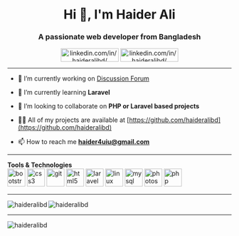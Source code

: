 <h1 align="center">Hi 👋, I'm Haider Ali</h1>
<h3 align="center">A passionate web developer from Bangladesh</h3>
<p align="center">
<a href="https://linkedin.com/in/linkedin.com/in/haideralibd/" target="blank"><img align="center" src="https://cdn.jsdelivr.net/npm/simple-icons@3.0.1/icons/linkedin.svg" alt="linkedin.com/in/haideralibd/" height="30" width="130" /></a>
<a href="https://github.com/haideralibd/" target="blank"><img align="center" src="https://cdn.jsdelivr.net/npm/simple-icons@3.0.1/icons/github.svg" alt="linkedin.com/in/haideralibd/" height="30" width="130" /></a>

</p>
<hr>

- 🔭 I’m currently working on [Discussion Forum](https://github.com/haideralibd/Discussion_Forum)

- 🌱 I’m currently learning **Laravel**

- 👯 I’m looking to collaborate on **PHP or Laravel based projects**

- 👨‍💻 All of my projects are available at [https://github.com/haideralibd](https://github.com/haideralibd)

- 📫 How to reach me **haider4uiu@gmail.com**
<hr>


<p align="left"><b>Tools & Technologies</b><br><img src="https://devicons.github.io/devicon/devicon.git/icons/bootstrap/bootstrap-plain.svg" alt="bootstrap" width="40" height="40"/> <img src="https://devicons.github.io/devicon/devicon.git/icons/css3/css3-original-wordmark.svg" alt="css3" width="40" height="40"/> <img src="https://www.vectorlogo.zone/logos/git-scm/git-scm-icon.svg" alt="git" width="40" height="40"/> <img src="https://devicons.github.io/devicon/devicon.git/icons/html5/html5-original-wordmark.svg" alt="html5" width="40" height="40"/> <img src="https://devicons.github.io/devicon/devicon.git/icons/laravel/laravel-plain-wordmark.svg" alt="laravel" width="40" height="40"/> <img src="https://devicons.github.io/devicon/devicon.git/icons/linux/linux-original.svg" alt="linux" width="40" height="40"/> <img src="https://devicons.github.io/devicon/devicon.git/icons/mysql/mysql-original-wordmark.svg" alt="mysql" width="40" height="40"/> <img src="https://devicons.github.io/devicon/devicon.git/icons/photoshop/photoshop-plain.svg" alt="photoshop" width="40" height="40"/> <img src="https://devicons.github.io/devicon/devicon.git/icons/php/php-original.svg" alt="php" width="40" height="40"/></p>

<hr>
<div>
<p><img align="left" src="https://github-readme-stats.vercel.app/api/top-langs/?username=haideralibd&layout=compact&hide=html" alt="haideralibd" /></p>
<p><img align="center" src="https://github-readme-stats.vercel.app/api?username=haideralibd&show_icons=true" alt="haideralibd" /></p>
</div>
<hr>


<p align="left"> <img src="https://komarev.com/ghpvc/?username=haideralibd" alt="haideralibd" /> </p>
